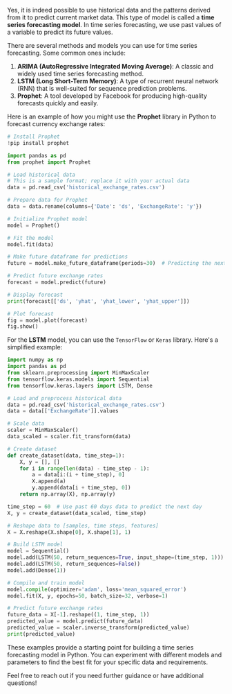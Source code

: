 Yes, it is indeed possible to use historical data and the patterns derived from it to predict current market data. This type of model is called a **time series forecasting model**. In time series forecasting, we use past values of a variable to predict its future values. 

There are several methods and models you can use for time series forecasting. Some common ones include:

1. **ARIMA (AutoRegressive Integrated Moving Average)**: A classic and widely used time series forecasting method.
2. **LSTM (Long Short-Term Memory)**: A type of recurrent neural network (RNN) that is well-suited for sequence prediction problems.
3. **Prophet**: A tool developed by Facebook for producing high-quality forecasts quickly and easily.

Here is an example of how you might use the **Prophet** library in Python to forecast currency exchange rates:

```python
# Install Prophet
!pip install prophet

import pandas as pd
from prophet import Prophet

# Load historical data
# This is a sample format; replace it with your actual data
data = pd.read_csv('historical_exchange_rates.csv')

# Prepare data for Prophet
data = data.rename(columns={'Date': 'ds', 'ExchangeRate': 'y'})

# Initialize Prophet model
model = Prophet()

# Fit the model
model.fit(data)

# Make future dataframe for predictions
future = model.make_future_dataframe(periods=30)  # Predicting the next 30 days

# Predict future exchange rates
forecast = model.predict(future)

# Display forecast
print(forecast[['ds', 'yhat', 'yhat_lower', 'yhat_upper']])

# Plot forecast
fig = model.plot(forecast)
fig.show()
```

For the **LSTM** model, you can use the `TensorFlow` or `Keras` library. Here's a simplified example:

```python
import numpy as np
import pandas as pd
from sklearn.preprocessing import MinMaxScaler
from tensorflow.keras.models import Sequential
from tensorflow.keras.layers import LSTM, Dense

# Load and preprocess historical data
data = pd.read_csv('historical_exchange_rates.csv')
data = data[['ExchangeRate']].values

# Scale data
scaler = MinMaxScaler()
data_scaled = scaler.fit_transform(data)

# Create dataset
def create_dataset(data, time_step=1):
    X, y = [], []
    for i in range(len(data) - time_step - 1):
        a = data[i:(i + time_step), 0]
        X.append(a)
        y.append(data[i + time_step, 0])
    return np.array(X), np.array(y)

time_step = 60  # Use past 60 days data to predict the next day
X, y = create_dataset(data_scaled, time_step)

# Reshape data to [samples, time steps, features]
X = X.reshape(X.shape[0], X.shape[1], 1)

# Build LSTM model
model = Sequential()
model.add(LSTM(50, return_sequences=True, input_shape=(time_step, 1)))
model.add(LSTM(50, return_sequences=False))
model.add(Dense(1))

# Compile and train model
model.compile(optimizer='adam', loss='mean_squared_error')
model.fit(X, y, epochs=50, batch_size=32, verbose=1)

# Predict future exchange rates
future_data = X[-1].reshape((1, time_step, 1))
predicted_value = model.predict(future_data)
predicted_value = scaler.inverse_transform(predicted_value)
print(predicted_value)
```

These examples provide a starting point for building a time series forecasting model in Python. You can experiment with different models and parameters to find the best fit for your specific data and requirements.

Feel free to reach out if you need further guidance or have additional questions!